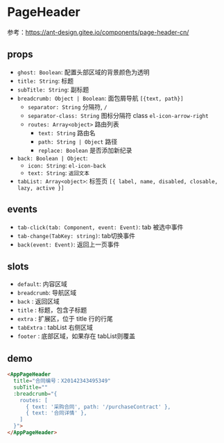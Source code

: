 # PageHeader

参考：https://ant-design.gitee.io/components/page-header-cn/

## props
- `ghost: Boolean`: 配置头部区域的背景颜色为透明
- `title: String`: 标题
- `subTitle: String`: 副标题
- `breadcrumb: Object | Boolean`: 面包屑导航 `[{text, path}]`
  - `separator: String` 分隔符, `/`
  - `separator-class: String` 图标分隔符 class `el-icon-arrow-right`
  - `routes: Array<object>` 路由列表
    - `text: String` 路由名
    - `path: String | Object` 路径
    - `replace: Boolean` 是否添加新纪录
- `back: Boolean | Object`:
  - `icon: String`: `el-icon-back`
  - `text: String`: `返回文本`
- `tabList: Array<object>`: 标签页 `[{ label, name, disabled, closable, lazy, active }]`

## events
- `tab-click(tab: Component, event: Event)`: tab 被选中事件
- `tab-change(TabKey: string)`: tab切换事件
- `back(event: Event)`: 返回上一页事件


## slots
- `default`: 内容区域
- `breadcrumb`: 导航区域
- `back` : 返回区域
- `title` : 标题，包含子标题
- `extra` : 扩展区，位于 title 行的行尾
- `tabExtra` : tabList 右侧区域
- `footer` : 底部区域，如果存在 tabList则覆盖


## demo
```html
<AppPageHeader
  title="合同编号：X20142343495349"
  subTitle=""
  :breadcrumb="{
    routes: [
      { text: '采购合同', path: '/purchaseContract' },
      { text: '合同详情' },
    ]
  }">
</AppPageHeader>
```

